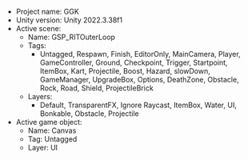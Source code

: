 <!-- UNITY CODE ASSIST INSTRUCTIONS START -->
- Project name: GGK
- Unity version: Unity 2022.3.38f1
- Active scene:
  - Name: GSP_RITOuterLoop
  - Tags:
    - Untagged, Respawn, Finish, EditorOnly, MainCamera, Player, GameController, Ground, Checkpoint, Trigger, Startpoint, ItemBox, Kart, Projectile, Boost, Hazard, slowDown, GameManager, UpgradeBox, Options, DeathZone, Obstacle, Rock, Road, Shield, ProjectileBrick
  - Layers:
    - Default, TransparentFX, Ignore Raycast, ItemBox, Water, UI, Bonkable, Obstacle, Projectile
- Active game object:
  - Name: Canvas
  - Tag: Untagged
  - Layer: UI
<!-- UNITY CODE ASSIST INSTRUCTIONS END -->